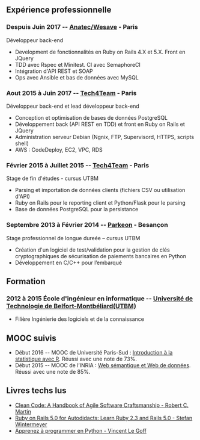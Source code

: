 ## Expérience professionnelle

### Despuis Juin 2017 -- [Anatec/Wesave](https://www.wesave.fr) - Paris
Développeur back-end
* Development de fonctionnalités en Ruby on Rails 4.X et 5.X. Front en JQuery
* TDD avec Rspec et Minitest. CI avec SemaphoreCI
* Intégration d'API REST et SOAP
* Ops avec Ansible et bas de données avec MySQL

### Aout 2015 à Juin 2017 -- [Tech4Team](http://www.tech4team.fr) - Paris
Développeur back-end et lead développeur back-end
* Conception et optimisation de bases de données PostgreSQL
* Développement back (API REST en TDD) et front en Ruby on Rails et JQuery
* Administration serveur Debian (Ngnix, FTP, Supervisord, HTTPS, scripts shell)
* AWS : CodeDeploy, EC2, VPC, RDS

### Février 2015 à Juillet 2015 -- [Tech4Team](http://www.tech4team.fr) - Paris
Stage de fin d'études - cursus UTBM
* Parsing et importation de données clients (fichiers CSV ou utilisation d'API) 
* Ruby on Rails pour le reporting client et Python/Flask pour le parsing
* Base de données PostgreSQL pour la persistance

### Septembre 2013 à Février 2014 -- [Parkeon](http://parkeon.fr) - Besançon
Stage professionnel de longue dureée – cursus UTBM
* Création d'un logiciel de test/validation pour la gestion de clés cryptographiques de sécurisation de paiements bancaires en Python
* Développement en C/C++ pour l’embarqué

## Formation 
### 2012 à 2015 École d'ingénieur en informatique -- [Université de Technologie de Belfort-Montbéliard(UTBM)](http://www.utbm.fr)
* Filière Ingénierie des logiciels et de la connaissance

## MOOC suivis
* Début 2016 -- MOOC de Université Paris-Sud : [Introduction à la statistique avec R](https://www.fun-mooc.fr/courses/UPSUD/42001S06/session06/about). Réussi avec une note de 73%.
* Début 2015 -- MOOC de l’INRIA : [Web sémantique et Web de données](https://www.fun-mooc.fr/courses/inria/41002S02/session02/about). Réussi avec une note de 85%.

## Livres techs lus
* [Clean Code: A Handbook of Agile Software Craftsmanship - Robert C. Martin](http://amzn.to/2CwhCeR)
* [Ruby on Rails 5.0 for Autodidacts: Learn Ruby 2.3 and Rails 5.0 - Stefan Wintermeyer](http://amzn.to/2AzVuP8)
* [Apprenez à programmer en Python - Vincent Le Goff](http://amzn.to/2Azh9qL)
